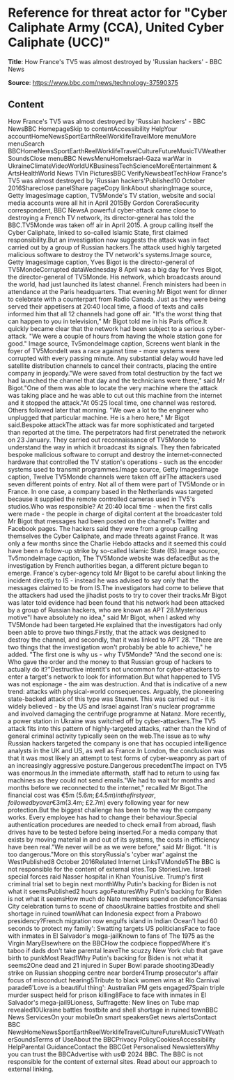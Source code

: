 # Reference for threat actor for "Cyber Caliphate Army (CCA), United Cyber Caliphate (UCC)"

**Title**: How France's TV5 was almost destroyed by 'Russian hackers' - BBC News

**Source**: https://www.bbc.com/news/technology-37590375

## Content
How France's TV5 was almost destroyed by 'Russian hackers' - BBC NewsBBC HomepageSkip to contentAccessibility HelpYour accountHomeNewsSportEarthReelWorklifeTravelMore menuMore menuSearch BBCHomeNewsSportEarthReelWorklifeTravelCultureFutureMusicTVWeatherSoundsClose menuBBC NewsMenuHomeIsrael-Gaza warWar in UkraineClimateVideoWorldUKBusinessTechScienceMoreEntertainment & ArtsHealthWorld News TVIn PicturesBBC VerifyNewsbeatTechHow France's TV5 was almost destroyed by 'Russian hackers'Published10 October 2016Shareclose panelShare pageCopy linkAbout sharingImage source, Getty ImagesImage caption, TV5Monde's TV station, website and social media accounts were all hit in April 2015By Gordon CoreraSecurity correspondent, BBC NewsA powerful cyber-attack came close to destroying a French TV network, its director-general has told the BBC.TV5Monde was taken off air in April 2015. A group calling itself the Cyber Caliphate, linked to so-called Islamic State, first claimed responsibility.But an investigation now suggests the attack was in fact carried out by a group of Russian hackers.The attack used highly targeted malicious software to destroy the TV network's systems.Image source, Getty ImagesImage caption, Yves Bigot is the director-general of TV5MondeCorrupted dataWednesday 8 April was a big day for Yves Bigot, the director-general of TV5Monde. His network, which broadcasts around the world, had just launched its latest channel. French ministers had been in attendance at the Paris headquarters. That evening Mr Bigot went for dinner to celebrate with a counterpart from Radio Canada. Just as they were being served their appetisers at 20:40 local time, a flood of texts and calls informed him that all 12 channels had gone off air. "It's the worst thing that can happen to you in television," Mr Bigot told me in his Paris office.It quickly became clear that the network had been subject to a serious cyber-attack. "We were a couple of hours from having the whole station gone for good." Image source, Tv5mondeImage caption, Screens went blank in the foyer of TV5MondeIt was a race against time - more systems were corrupted with every passing minute. Any substantial delay would have led satellite distribution channels to cancel their contracts, placing the entire company in jeopardy."We were saved from total destruction by the fact we had launched the channel that day and the technicians were there," said Mr Bigot."One of them was able to locate the very machine where the attack was taking place and he was able to cut out this machine from the internet and it stopped the attack."At 05:25 local time, one channel was restored. Others followed later that morning.  "We owe a lot to the engineer who unplugged that particular machine. He is a hero here," Mr Bigot said.Bespoke attackThe attack was far more sophisticated and targeted than reported at the time. The perpetrators had first penetrated the network on 23 January. They carried out reconnaissance of TV5Monde to understand the way in which it broadcast its signals. They then fabricated bespoke malicious software to corrupt and destroy the internet-connected hardware that controlled the TV station's operations - such as the encoder systems used to transmit programmes.Image source, Getty ImagesImage caption, Twelve TV5Monde channels were taken off airThe attackers used seven different points of entry. Not all of them were part of TV5Monde or in France. In one case, a company based in the Netherlands was targeted because it supplied the remote controlled cameras used in TV5's studios.Who was responsible? At 20:40 local time - when the first calls were made - the people in charge of digital content at the broadcaster told Mr Bigot that messages had been posted on the channel's Twitter and Facebook pages. The hackers said they were from a group calling themselves the Cyber Caliphate, and made threats against France. It was only a few months since the Charlie Hebdo attacks and it seemed this could have been a follow-up strike by so-called Islamic State (IS).Image source, Tv5mondeImage caption, The TV5Monde website was defacedBut as the investigation by French authorities began, a different picture began to emerge. France's cyber-agency told Mr Bigot to be careful about linking the incident directly to IS - instead he was advised to say only that the messages claimed to be from IS.The investigators had come to believe that the attackers had used the jihadist posts to try to cover their tracks.Mr Bigot was later told evidence had been found that his network had been attacked by a group of Russian hackers, who are known as APT 28.Mysterious motive"I have absolutely no idea," said Mr Bigot, when I asked why TV5Monde had been targeted.He explained that the investigators had only been able to prove two things.Firstly, that the attack was designed to destroy the channel, and secondly, that it was linked to APT 28. "There are two things that the investigation won't probably be able to achieve," he added. "The first one is why us - why TV5Monde? "And the second one is: Who gave the order and the money to that Russian group of hackers to actually do it?"Destructive intentIt's not uncommon for cyber-attackers to enter a target's network to look for information.But what happened to TV5 was not espionage - the aim was destruction. And that is indicative of a new trend: attacks with physical-world consequences. Arguably, the pioneering state-backed attack of this type was Stuxnet. This was carried out - it is widely believed - by the US and Israel against Iran's nuclear programme and involved damaging the centrifuge programme at Natanz. More recently, a power station in Ukraine was switched off by cyber-attackers.The TV5 attack fits into this pattern of highly-targeted attacks, rather than the kind of general criminal activity typically seen on the web.The issue as to why Russian hackers targeted the company is one that has occupied intelligence analysts in the UK and US, as well as France.In London, the conclusion was that it was most likely an attempt to test forms of cyber-weaponry as part of an increasingly aggressive posture.Dangerous precedentThe impact on TV5 was enormous.In the immediate aftermath, staff had to return to using fax machines as they could not send emails."We had to wait for months and months before we reconnected to the internet," recalled Mr Bigot.The financial cost was €5m ($5.6m; £4.5m) in the first year, followed by over €3m ($3.4m; £2.7m) every following year for new protection.But the biggest challenge has been to the way the company works. Every employee has had to change their behaviour.Special authentication procedures are needed to check email from abroad, flash drives have to be tested before being inserted.For a media company that exists by moving material in and out of its systems, the costs in efficiency have been real."We never will be as we were before," said Mr Bigot. "It is too dangerous."More on this storyRussia's 'cyber war' against the WestPublished8 October 2016Related Internet LinksTVMonde5The BBC is not responsible for the content of external sites.Top StoriesLive. Israeli special forces raid Nasser hospital in Khan YounisLive. Trump's first criminal trial set to begin next monthWhy Putin's backing for Biden is not what it seemsPublished2 hours agoFeaturesWhy Putin's backing for Biden is not what it seemsHow much do Nato members spend on defence?Kansas City celebration turns to scene of chaosUkraine battles frostbite and shell shortage in ruined townWhat can Indonesia expect from a Prabowo presidency?French migration row engulfs island in Indian Ocean'I had 60 seconds to protect my family': Swatting targets US politiciansFace to face with inmates in El Salvador's mega-jailKnown to fans of The 1975 as the Virgin MaryElsewhere on the BBCHow the codpiece floppedWhere it's taboo if dads don't take parental leaveThe scuzzy New York club that gave birth to punkMost Read1Why Putin's backing for Biden is not what it seems2One dead and 21 injured in Super Bowl parade shooting3Deadly strike on Russian shopping centre near border4Trump prosecutor's affair focus of misconduct hearing5Tribute to black women wins at Rio Carnival parade6'Love is a beautiful thing': Australian PM gets engaged7Spain triple murder suspect held for prison killing8Face to face with inmates in El Salvador's mega-jail9Lioness, Suffragette: New lines on Tube map revealed10Ukraine battles frostbite and shell shortage in ruined townBBC News ServicesOn your mobileOn smart speakersGet news alertsContact BBC NewsHomeNewsSportEarthReelWorklifeTravelCultureFutureMusicTVWeatherSoundsTerms of UseAbout the BBCPrivacy PolicyCookiesAccessibility HelpParental GuidanceContact the BBCGet Personalised NewslettersWhy you can trust the BBCAdvertise with us© 2024 BBC. The BBC is not responsible for the content of external sites. Read about our approach to external linking.